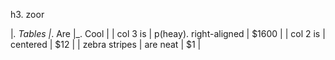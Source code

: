 h3. zoor

|_. Tables        |_. Are           |_. Cool  |
| col 3 is      | p(heay). right-aligned | $1600 |
| col 2 is      | centered      |   $12 |
| zebra stripes | are neat      |    $1 |
